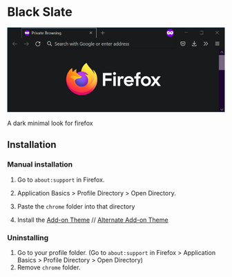 # Black Slate

![firefox theme](img/firefox.png "Firefox theme")

A dark minimal look for firefox

## Installation

### Manual installation

1. Go to `about:support` in Firefox.
2. Application Basics > Profile Directory > Open Directory.
3. Paste the `chrome` folder into that directory

4. Install the [Add-on Theme](https://addons.mozilla.org/en-US/firefox/addon/black-slate/) //
   [Alternate Add-on Theme](https://addons.mozilla.org/en-US/firefox/addon/simplerentfox/)

### Uninstalling

1. Go to your profile folder. (Go to `about:support` in Firefox > Application Basics > Profile Directory > Open Directory)
2. Remove `chrome` folder.
